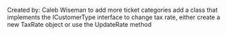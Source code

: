 Created by: Caleb Wiseman
to add more ticket categories add a class that implements the ICustomerType interface
to change tax rate, either create a new TaxRate object or use the UpdateRate method
